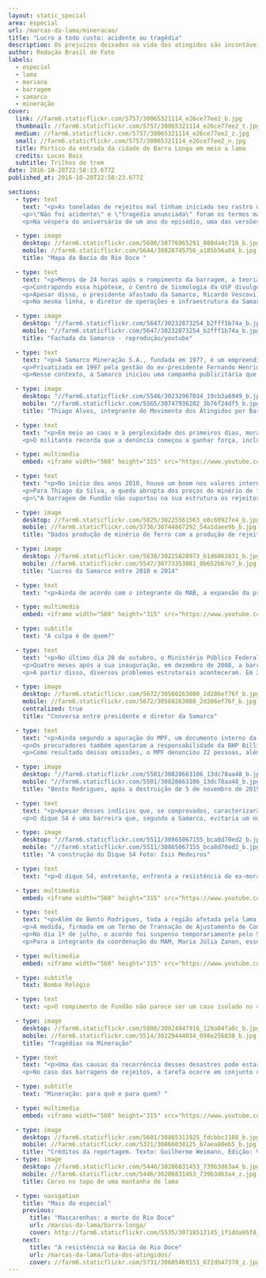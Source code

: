 ```yaml
---
layout: static_special
area: especial
url: /marcas-da-lama/mineracao/
title: "Lucro a todo custo: acidente ou tragédia"
description: Os prejuízos deixados na vida dos atingidos são incontáveis e chegaram a todos de maneiras peculiares
author: Redação Brasil de Fato
labels:
  - especial
  - lama
  - mariana
  - barragem
  - samarco
  - mineração
cover:
  link: //farm6.staticflickr.com/5757/30065321114_e26ce77ee2_b.jpg
  thumbnail: //farm6.staticflickr.com/5757/30065321114_e26ce77ee2_t.jpg
  medium: //farm6.staticflickr.com/5757/30065321114_e26ce77ee2_z.jpg
  small: //farm6.staticflickr.com/5757/30065321114_e26ce77ee2_n.jpg
  title: Pórtico da entrada da cidade de Barra Longa em meio a lama
  credits: Lucas Bois
  subtitle: Trilhos de trem
date: 2016-10-28T22:58:23.677Z
published_at: 2016-10-28T22:58:23.677Z

sections:
  - type: text
    text: "<p>As toneladas de rejeitos mal tinham iniciado seu rastro de destruição, que se estenderia até a costa do Espírito Santo, quando uma batalha de narrativas já acontecia. Diversos atores se posicionavam quanto às causas e aos possíveis culpados pelo rompimento da barragem de Fundão, ocorrido em 5 de novembro de 2015, em Mariana (MG).</p>
    <p>\"Não foi acidente\" e \"tragédia anunciada\" foram os termos mais empregados pelos moradores do distrito de Bento Rodrigues, logo após o tsunami de lama tóxica que devastou a comunidade. Do outro lado, \"desastre ambiental\" e \"acidente\" foram os conceitos utilizados pela Samarco (empreendimento conjunto da Vale e da BHP Billiton); no que foram corroborados por setores do Estado e amplamente divulgados nos meios de comunicação.</p>
    <p>Na véspera do aniversário de um ano do episódio, uma das versões começa a se impor diante das investigações.</p>"

  - type: image
    desktop: //farm6.staticflickr.com/5600/30776965291_008da4c710_b.jpg
    mobile: //farm6.staticflickr.com/5644/30828745756_a185b56a84_b.jpg
    title: "Mapa da Bacia do Rio Doce "

  - type: text
    text: "<p>Menos de 24 horas após o rompimento da barragem, a teoria de que abalos sísmicos motivaram a tragédia figurava em portais de notícias. Naquela quinta-feira, a Rede Sismográfica Brasileira havia registrado quatro tremores de pequena intensidade entre às 14h12 e às 15h59, em Minas Gerais. Um deles, de 2.6 de magnitude, ocorreu a 5 quilômetros do Complexo da Samarco.</p>
    <p>Contrapondo essa hipótese, o Centro de Sismologia da USP divulgou um relatório, no dia 6 de novembro, no qual afirmava que \"tremores de terra de pequena magnitude só em casos muito especiais poderiam causar danos diretos a qualquer construção civil ou barragem\". Ainda de acordo com o material, \"tremores de terra nessa parte de Minas Gerais são relativamente comuns e não se trata de um fenômeno anormal\".</p>
    <p>Apesar disso, o presidente afastado da Samarco, Ricardo Vescovi, reafirmou o caráter acidental do ocorrido nas coletivas de imprensa que se sucederam à ruptura de Fundão. Nesse período, ele também frisou a qualidade das políticas de segurança da mineradora e o cumprimento das legislações ambientais referentes às barragens.</p>
    <p>Na mesma linha, o diretor de operações e infraestrutura da Samarco, Kleber Terra, disse, em coletiva de imprensa realizada no dia 17 de novembro, que \"não é o caso de pedir desculpas à população de Mariana\".</p>"

  - type: image
    desktop: "//farm6.staticflickr.com/5647/30232873254_b2fff1b74a_b.jpg"
    mobile: "//farm6.staticflickr.com/5647/30232873254_b2fff1b74a_b.jpg"
    title: "Fachada da Samarco - reprodução/youtube"

  - type: text
    text: "<p>A Samarco Mineração S.A., fundada em 1977, é um empreendimento conjunto (<i>joint venture</i>) controlado por duas gigantes do setor: a brasileira Vale e a anglo-australiana BHP Billiton. Cada uma detém 50% de suas ações. As duas são detentoras das taxas de lucro e participam do Conselho Administrativo da Samarco. Apesar disso, a mineradora brasileira negou qualquer responsabilidade diante do rompimento da barragem de Fundão.</p>
    <p>Privatizada em 1997 pela gestão do ex-presidente Fernando Henrique Cardoso (PSDB), a Vale foi categórica ao se eximir de qualquer \"responsabilidade pelo infeliz e triste acidente que  ocorreu em Mariana\". Na declaração, enviada ao jornal norte-americano The Wall Street Journal uma semana depois do rompimento, a mineradora afirmou ser \"mera acionista da Samarco, sem qualquer interferência operacional na gestão da empresa, direta ou indiretamente, de perto ou à distância\".</p>
    <p>Nesse contexto, a Samarco iniciou uma campanha publicitária que trazia depoimentos de funcionários e atingidos elogiando as ações de mitigação dos impactos do maior desastre socioambiental da história do país. De acordo com levantamento do Comitê em Defesa dos Territórios Frente à Mineração, em apenas três inserções, de um minuto cada, da campanha no Fantástico, programa da Rede Globo, no dia 14 de fevereiro, a mineradora desembolsou o valor estimado de R$ 3 milhões. A peça publicitária levava o slogan: \"É sempre bom olhar para todos os lados\".</p>"

  - type: image
    desktop: "//farm6.staticflickr.com/5546/30232967034_19cb3a6949_b.jpg"
    mobile: "//farm6.staticflickr.com/5565/30747936202_3b76f24df5_b.jpg"
    title: "Thiago Alves, integrante do Movimento dos Atingidos por Barragens (MAB)"

  - type: text
    text: "<p>Em meio ao caos e à perplexidade dos primeiros dias, moradores tratavam o ocorrido como uma \"tragédia anunciada\". Segundo Thiago da Silva, integrante da coordenação nacional do Movimento dos Atingidos por Barragens (MAB), a expressão surgiu logo após o desastre, a partir de uma visão coletiva dos moradores de Bento Rodrigues (ver vídeo).</p>
    <p>O militante recorda que a denúncia começou a ganhar força, inclusive com análises técnicas de setores da sociedade civil. \"São múltiplos os fatores que comprovam a responsabilidade da Samarco, da Vale e da BHP Billiton nesse que é o maior crime socioambiental da história do Brasil\", afirma.</p>"

  - type: multimedia
    embed: <iframe width="560" height="315" src="https://www.youtube.com/embed/V7ZAPnNxVXE" frameborder="0" allowfullscreen></iframe>

  - type: text
    text: "<p>No início dos anos 2010, houve um boom nos valores internacionais do minério de ferro, que chegou a ser vendido por US$ 150 por tonelada. Diversos são os motivos que explicam a alta da commodity, entre eles a demanda da economia chinesa, em plena expansão. No entanto, esse pico não se manteve por muito tempo e, em menos de dois anos, os preços caíram praticamente pela metade.</p>
    <p>Para Thiago da Silva, a queda abrupta dos preços do minério de ferro está no centro das causas do rompimento da barragem de Fundão. Em documento, o MAB aponta a relação entre a diminuição dos preços da matéria-prima no cenário internacional e o aumento da produção da Samarco a partir de 2011.</p>
    <p>\"A barragem de Fundão não suportou na sua estrutura os rejeitos, porque, de 2013 para 2014, houve um crescimento exponencial de derramamento de rejeitos ali dentro. A Vale e a BHP Billiton, donas da Samarco, decidiram aumentar sua produção mineral no momento em que o preço estava caindo, para manter as taxas de lucro a qualquer custo\", explica.</p>"

  - type: image
    desktop: //farm6.staticflickr.com/5825/30225561563_e8c60927e4_b.jpg
    mobile: //farm6.staticflickr.com/5736/30744867292_54a1daee9b_b.jpg
    title: "Dados produção de minério de ferro com a produção de rejeitoss"

  - type: image
    desktop: //farm6.staticflickr.com/5830/30225828973_b1d6063831_b.jpg
    mobile: //farm6.staticflickr.com/5547/30773353081_8b652b67e7_b.jpg
    title: "Lucros da Samarco entre 2010 e 2014"

  - type: text
    text: "<p>Ainda de acordo com o integrante do MAB, a expansão da produção de minério não foi acompanhada de ações para estocar também o aumento de rejeitos. Opinião semelhante é demonstrada pela integrante da coordenação do Movimento pela Soberania Popular Frente à Mineração (MAM), Maria Júlia Zanon. Ela afirma que é possível associar o período posterior ao superciclo das commodities com o rompimento da barragem de Fundão.</p>"

  - type: multimedia
    embed: <iframe width="560" height="315" src="https://www.youtube.com/embed/Rri-i3UUgAA" frameborder="0" allowfullscreen></iframe>

  - type: subtitle
    text: "A culpa é de quem?"

  - type: text
    text: "<p>No último dia 20 de outubro, o Ministério Público Federal (MPF) apresentou, em Belo Horizonte (MG), as conclusões da investigação sobre o rompimento de Fundão. \"O que tivemos foi um sequestro da segurança, de uma política mais responsável de segurança da barragem, por uma busca incessante de lucro, num cenário em que houve um declínio significativo no preço do minério de ferro\", afirmou, em coletiva de imprensa, o procurador da República José Adércio Leite Sampaio.</p>
    <p>Quatro meses após a sua inauguração, em dezembro de 2008, a barragem de Fundão foi paralisada, e a deposição de rejeitos foi interrompida devido a problemas no seu sistema de drenagem. De acordo com o MPF, esse problema levou a uma investigação interna da Samarco, que apontou falhas na sua construção. Além disso, uma das concepções originais da barragem – a separação clara entre rejeitos arenosos e lama – foi deixada de lado pela mineradora.</p>
    <p>A partir disso, diversos problemas estruturais aconteceram. Em 2012, surgiu um “buraco” que fez com que a Samarco recuasse o eixo da barragem em relação à ombreira esquerda – o ponto em que tinha contato com a pilha de estéril (rochas sem minério) da Vale. Ou seja, a proximidade entre a barragem de Fundão, onde eram descartados os rejeitos da mineração, e o local em que a Mina de Fábrica Nova depositava rochas sem minério (pilha de estéril), era um risco para as duas estruturas.</p>"

  - type: image
    desktop: //farm6.staticflickr.com/5672/30560263080_2d286ef76f_b.jpg
    mobile: //farm6.staticflickr.com/5672/30560263080_2d286ef76f_b.jpg
    centralized: true
    title: "Conversa entre presidente e diretor da Samarco"

  - type: text
    text: "<p>Ainda segundo a apuração do MPF, um documento interno da Samarco, datado de abril de 2015, previa a possibilidade de 2 a 20 mortes no caso de rompimento da barragem de Fundão. Além disso, listava as consequências ambientais e previa a interrupção das atividades da mineradora pelo período de até dois anos.</p>
    <p>Os procuradores também apontaram a responsabilidade da BHP Billiton e da Vale, que participaram das reuniões do Conselho de Administração da Samarco em que foram apresentados os documentos que mostravam os riscos do rompimento. “As acionistas participaram desse processo deliberativo. As acionistas passaram também, por meio dessas reuniões, a tomar conhecimento do que lá acontecia. Havia comitês operacionais e comitês de barragens em que os assuntos eram tratados e haviam integrantes da Vale e da BHP Billiton”, explicou o procurador.</p>
    <p>Como resultado dessas omissões, o MPF denunciou 22 pessoas, além das empresas Samarco, BHP Billiton, Vale e VogBR pelo rompimento da barragem de Fundão. Entre os denunciados, 21 são acusados de homicídio qualificado com dolo eventual, ou seja, quando se assume o risco de matar.</p>"

  - type: image
    desktop: "//farm6.staticflickr.com/5501/30828663106_13dc78aa48_b.jpg"
    mobile: "//farm6.staticflickr.com/5501/30828663106_13dc78aa48_b.jpg"
    title: "Bento Rodrigues, após a destruição de 5 de novembro de 2015"

  - type: text
    text: "<p>Apesar desses indícios que, se comprovados, caracterizarão o rompimento da barragem de Fundão como um crime, o governador de Minas Gerais, Fernando Pimentel (PT), emitiu um decreto, no dia 21 de setembro deste ano, que desapropria 56 hectares de Bento Rodrigues para a construção do dique S4, da Samarco. A decisão foi realizada por meio de um Termo de Ajustamento de Conduta (TAC) entre a Secretaria de Estado do Meio Ambiente (Semad), Samarco, BHP Billiton e Vale.</p>
    <p>O dique S4 é uma barreira que, segundo a Samarco, evitaria um novo derramamento de lama no período chuvoso. A obra terá capacidade para suportar um volume de 1,05 milhão de m³ de rejeitos. Além dele, a Samarco já conta com os diques S1-A, S2-A e S3, com reservatórios de 15 mil m³, 45 mil m³ e 2,1 milhões de m³, respectivamente.</p>"

  - type: image
    desktop: "//farm6.staticflickr.com/5511/30865067155_bca8d70ed2_b.jpg"
    mobile: "//farm6.staticflickr.com/5511/30865067155_bca8d70ed2_b.jpg"
    title: "A construção do Dique S4 Foto: Isis Medeiros"

  - type: text
    text: "<p>O dique S4, entretanto, enfrenta a resistência de ex-moradores de Bento Rodrigues. No total, 55 proprietários serão afetados com a construção da obra, que inundará praticamente metade de toda a extensão da comunidade de rejeitos de minério de ferro. Um deles é o aposentado Manuel Marcos Muniz, de 52 anos. Ele possui um terreno que será inundado pelo empreendimento da Samarco.</p>"

  - type: multimedia
    embed: <iframe width="560" height="315" src="https://www.youtube.com/embed/A1jES20TqDg" frameborder="0" allowfullscreen></iframe>

  - type: text
    text: "<p>Além de Bento Rodrigues, toda a região afetada pela lama vive uma incerteza em relação ao futuro. No dia 2 de março deste ano, governo federal, governos do Espírito Santo e de Minas Gerais, BHP Billiton, Vale e Samarco firmaram um acordo extrajudicial para a reparação dos danos causados pelo rompimento da barragem de Fundão na bacia do Rio Doce.</p>
    <p>A medida, firmada em um Termo de Transação de Ajustamento de Conduta (TTAC), prevê investimento de R$ 20 bilhões ao longo dos próximos 15 anos, geridos por uma fundação privada. Denominada como Fundação Renova, a entidade exclui de seus conselhos deliberativos a participação de pessoas e municípios atingidos pela lama de Fundão.</p>
    <p>No dia 1º de julho, o acordo foi suspenso temporariamente pelo Superior Tribunal de Justiça (STJ), que alegou falta de legitimidade por não ter consultado os sujeitos diretamente afetadas pelo rompimento da barragem. Apesar disso, o Conselho Curador da Fundação Renova realizou sua primeira reunião, no dia 12 de agosto.</p>
    <p>Para a integrante da coordenação do MAM, Maria Júlia Zanon, esse acordo reflete a subordinação do Estado diante dos empreendimentos e empresas de mineração. (Ver vídeo)</p>"

  - type: multimedia
    embed: <iframe width="560" height="315" src="https://www.youtube.com/embed/RyN1jJ3k4m4" frameborder="0" allowfullscreen></iframe>

  - type: subtitle
    text: Bomba Relógio

  - type: text
    text: <p>O rompimento de Fundão não parece ser um caso isolado no contexto das barragens de rejeitos. O grupo Política, Economia, Mineração, Ambiente e Sociedade (PoEMAS), formado por acadêmicos de diversas universidade brasileiras, levantou sete rompimentos de barragens nos últimos trinta anos, apenas no estado de Minas Gerais. Além dos danos ambientais, esses desastres resultaram na morte de 15 pessoas.</p>

  - type: image
    desktop: //farm6.staticflickr.com/5808/30824947916_129a04fa0c_b.jpg
    mobile: //farm6.staticflickr.com/5514/30229444034_098e256830_b.jpg
    title: "Tragédias na Mineração"

  - type: text
    text: "<p>Uma das causas da recorrência desses desastres pode estar nas deficiências das políticas de fiscalização. Em Minas Gerais, a Fundação Estadual do Meio Ambiente (Feam) é o órgão responsável pelo inventário e inspeção das barragens no estado. No seu Banco de Declarações Ambientais, consta a existência de 754 barragens de empreendimentos minerais ou industriais destinados ao armazenamento de água ou contenção de resíduos ou rejeitos. Destas, apenas 34% foram vistoriadas no ano de 2014.</p>
    <p>No caso das barragens de rejeitos, a tarefa ocorre em conjunto com o Departamento Nacional de Produção Mineral (DNPM), entidade federal incumbida pela fiscalização do plano de segurança de barragens. Somente em solo mineiro estão listadas 450 barragens destinadas à mineração. Do total, 49 não apresentam estabilidade garantida, ou não há conclusão apresentada pela Feam, ou ainda não existe nenhuma classificação no órgão ambiental. Ou seja, mais de 10% das barragens de rejeitos em Minas Gerais correm riscos de romper ou não foram fiscalizadas.</p>"

  - type: subtitle
    text: "Mineração: para quê e para quem? "

  - type: multimedia
    embed: <iframe width="560" height="315" src="https://www.youtube.com/embed/OuMoiCbuoy0" frameborder="0" allowfullscreen></iframe>

  - type: image
    desktop: //farm6.staticflickr.com/5601/30865311925_fdcbbc1108_b.jpg
    mobile: //farm6.staticflickr.com/5321/30866038125_b7aea80eb5_b.jpg
    title: "Créditos da reportagem. Texto: Guilherme Weimann, Edição: Vivian Fernandes, Vídeo e Foto: José Eduardo Bernardes, Arte: Wilcker Morais"
  - type: image
    desktop: //farm6.staticflickr.com/5446/30206831453_739b3d63a4_b.jpg
    mobile: //farm6.staticflickr.com/5446/30206831453_739b3d63a4_z.jpg
    title: Corvo no topo de uma montanha de lama

  - type: navigation
    title: "Mais do especial"
    previous:
      title: "Mascarenhas: a morte do Rio Doce"
      url: /marcas-da-lama/barra-longa/
      cover: http://farm6.staticflickr.com/5535/30718512145_1f1dda95f8_z.jpg
    next:
      title: "A resistência na Bacia do Rio Doce"
      url: /marcas-da-lama/luta-dos-atingidos/
      cover: //farm6.staticflickr.com/5731/30605469151_672db47378_z.jpg
---
```

